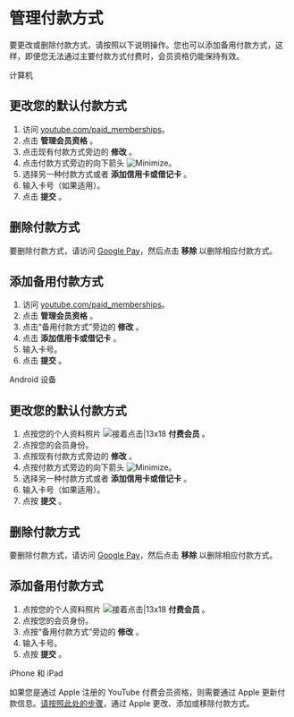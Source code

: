 # 管理付款方式

要更改或删除付款方式，请按照以下说明操作。您也可以添加备用付款方式，这样，即便您无法通过主要付款方式付费时，会员资格仍能保持有效。

计算机 

## 更改您的默认付款方式

1. 访问 [youtube.com/paid_memberships](http://youtube.com/paid_memberships)。
2. 点击 **管理会员资格** 。
3. 点击现有付款方式旁边的 **修改** 。
4. 点击付款方式旁边的向下箭头 ![Minimize](https://storage.googleapis.com/support-kms-prod/SNP_A37B23254637BADF6AB08CEF373ADB97523A_3271799_en_v1 "Minimize")。
5. 选择另一种付款方式或者 **添加信用卡或借记卡** 。
6. 输入卡号（如果适用）。
7. 点击 **提交** 。

## 删除付款方式

要删除付款方式，请访问 [Google Pay](https://pay.google.com/payments/u/2/home#paymentMethods)，然后点击 **移除** 以删除相应付款方式。

## 添加备用付款方式

1. 访问 [youtube.com/paid_memberships](http://youtube.com/paid_memberships)。
2. 点击 **管理会员资格** 。
3. 点击“备用付款方式”旁边的 **修改** 。
4. 点击 **添加信用卡或借记卡** 。
5. 输入卡号。
6. 点击 **提交** 。



Android 设备

## 更改您的默认付款方式

1. 点按您的个人资料照片 ![接着点击|13x18](https://lh3.googleusercontent.com/SaY5lqCwN7kppnS546l9ys-E2sZftTTIHjBrdV-WsGPIhGjaxcEXjfgdIfW_UNG7Sw0=w13-h18 "接着点击")  **付费会员** 。
2. 点按您的会员身份。
3. 点按现有付款方式旁边的 **修改** 。
4. 点按付款方式旁边的向下箭头 ![Minimize](https://storage.googleapis.com/support-kms-prod/SNP_A37B23254637BADF6AB08CEF373ADB97523A_3271799_en_v1 "Minimize")。
5. 选择另一种付款方式或者 **添加信用卡或借记卡** 。
6. 输入卡号（如果适用）。
7. 点按 **提交** 。

## 删除付款方式

要删除付款方式，请访问 [Google Pay](https://pay.google.com/payments/u/2/home#paymentMethods)，然后点击 **移除** 以删除相应付款方式。

## 添加备用付款方式

1. 点按您的个人资料照片 ![接着点击|13x18](https://lh3.googleusercontent.com/SaY5lqCwN7kppnS546l9ys-E2sZftTTIHjBrdV-WsGPIhGjaxcEXjfgdIfW_UNG7Sw0=w13-h18 "接着点击")  **付费会员** 。
2. 点按您的会员身份。
3. 点按“备用付款方式”旁边的 **修改** 。
4. 输入卡号。
5. 点按 **提交** 。


iPhone 和 iPad

如果您是通过 Apple 注册的 YouTube 付费会员资格，则需要通过 Apple 更新付款信息。[请按照此处的步骤](https://support.apple.com/zh-CN/HT201266)，通过 Apple 更改、添加或移除付款方式。